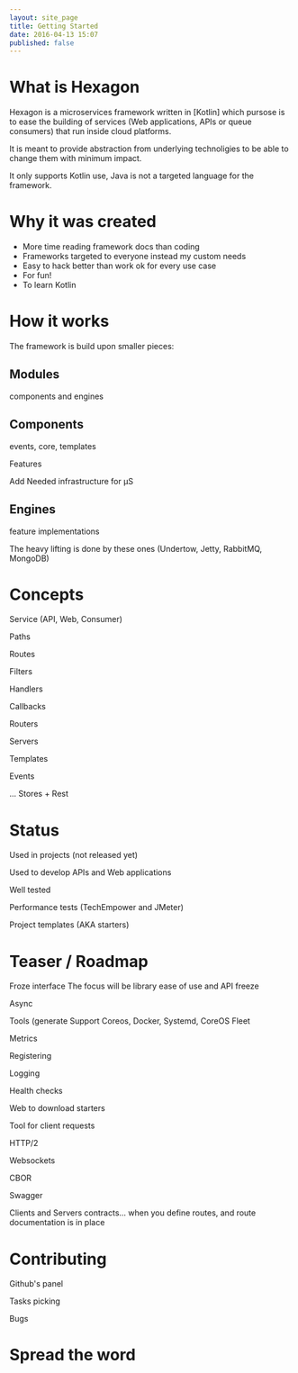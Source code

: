 ```yaml
---
layout: site_page
title: Getting Started
date: 2016-04-13 15:07
published: false
---
```


# What is Hexagon

Hexagon is a microservices framework written in [Kotlin] which pursose is to ease the building of
services (Web applications, APIs or queue consumers) that run inside cloud platforms.

It is meant to provide abstraction from underlying technoligies to be able to change them with
minimum impact.

It only supports Kotlin use, Java is not a targeted language for the framework.

# Why it was created

* More time reading framework docs than coding
* Frameworks targeted to everyone instead my custom needs
* Easy to hack better than work ok for every use case
* For fun!
* To learn Kotlin

# How it works

The framework is build upon smaller pieces:

## Modules

components and engines

## Components

events, core, templates

Features

Add Needed infrastructure for µS

## Engines

feature implementations

The heavy lifting is done by these ones (Undertow, Jetty, RabbitMQ, MongoDB)

# Concepts

Service (API, Web, Consumer)

Paths

Routes

Filters

Handlers

Callbacks

Routers

Servers

Templates

Events

... Stores + Rest

# Status

Used in projects (not released yet)

Used to develop APIs and Web applications

Well tested

Performance tests (TechEmpower and JMeter)

Project templates (AKA starters)

# Teaser / Roadmap

Froze interface
The focus will be library ease of use and API freeze

Async

Tools (generate
Support Coreos, Docker, Systemd, CoreOS Fleet

Metrics

Registering

Logging

Health checks

Web to download starters

Tool for client requests

HTTP/2

Websockets

CBOR

Swagger

Clients and Servers contracts... when you define routes, and route documentation is in place

# Contributing

Github's panel

Tasks picking

Bugs

# Spread the word


